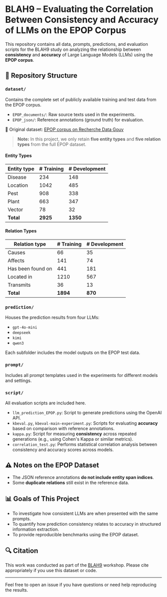 # BLAH9 – Evaluating the Correlation Between Consistency and Accuracy of LLMs on the EPOP Corpus

This repository contains all data, prompts, predictions, and evaluation scripts for the BLAH9 study on analyzing the relationship between **consistency** and **accuracy** of Large Language Models (LLMs) using the **EPOP corpus**.

## 📁 Repository Structure

### `dataset/`
Contains the complete set of publicly available training and test data from the EPOP corpus.

- `EPOP_documents/`: Raw source texts used in the experiments.
- `EPOP_json/`: Reference annotations (ground truth) for evaluation.

📖 Original dataset: [EPOP corpus on Recherche Data Gouv](https://entrepot.recherche.data.gouv.fr/dataset.xhtml?persistentId=doi:10.57745/ZDNOGF)

> **Note:** In this project, we only retain **five entity types** and **five relation types** from the full EPOP dataset.

#### Entity Types

| Entity type | # Training | # Development |
|-------------|------------|---------------|
| Disease     | 234        | 148           |
| Location    | 1042       | 485           |
| Pest        | 908        | 338           |
| Plant       | 663        | 347           |
| Vector      | 78         | 32            |
| **Total**   | **2925**   | **1350**      |

#### Relation Types

| Relation type     | # Training | # Development |
|-------------------|------------|---------------|
| Causes            | 66         | 35            |
| Affects           | 141        | 74            |
| Has been found on | 441        | 181           |
| Located in        | 1210       | 567           |
| Transmits         | 36         | 13            |
| **Total**         | **1894**   | **870**       |

### `prediction/`
Houses the prediction results from four LLMs:

- `gpt-4o-mini`
- `deepseek`
- `kimi`
- `qwen3`

Each subfolder includes the model outputs on the EPOP test data.

### `prompt/`
Includes all prompt templates used in the experiments for different models and settings.

### `script/`
All evaluation scripts are included here.

- `llm_prediction_EPOP.py`: Script to generate predictions using the OpenAI API.
- `kbeval.py`, `kbeval-main-experiment.py`: Scripts for evaluating **accuracy** based on comparison with reference annotations.
- `kappa.py`: Script for measuring **consistency** across repeated generations (e.g., using Cohen's Kappa or similar metrics).
- `correlation_test.py`: Performs statistical correlation analysis between consistency and accuracy scores across models.

## ⚠️ Notes on the EPOP Dataset

- The JSON reference annotations **do not include entity span indices**.  
- Some **duplicate relations** still exist in the reference data.  

## 📊 Goals of This Project

- To investigate how consistent LLMs are when presented with the same prompts.
- To quantify how prediction consistency relates to accuracy in structured information extraction.
- To provide reproducible benchmarks using the EPOP dataset.

## 🔍 Citation

This work was conducted as part of the [BLAH9](https://blah9.linkedannotation.org/) workshop. Please cite appropriately if you use this dataset or code.

---

Feel free to open an issue if you have questions or need help reproducing the results.
